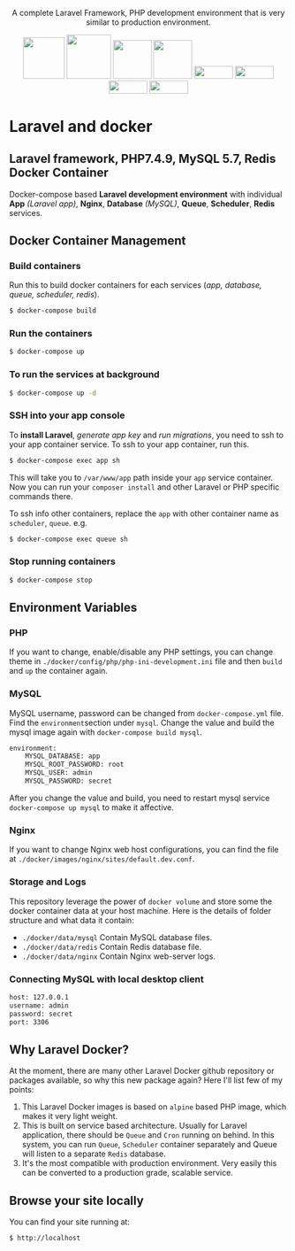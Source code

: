 <p align="center">A complete Laravel Framework, PHP development environment that is very similar to production environment.</p>
<p align="center">
    <img src="https://img.shields.io/badge/docker-%230db7ed.svg?style=for-the-badge&logo=docker&logoColor=white" width="75" />
    <img src="https://img.shields.io/badge/node.js-%2343853D.svg?style=for-the-badge&logo=node.js&logoColor=white" width="80" />
    <img src="https://img.shields.io/badge/nginx-%23009639.svg?style=for-the-badge&logo=nginx&logoColor=white" width="70" />
    <img src="https://img.shields.io/badge/redis-%23DD0031.svg?style=for-the-badge&logo=redis&logoColor=white" width="70" />
    <img src="https://img.shields.io/badge/laravel-%23FF2D20.svg?style=for-the-badge&logo=laravel&logoColor=white" width="70" height="23.5" />
    <img src="https://img.shields.io/badge/mysql-%2300f.svg?style=for-the-badge&logo=mysql&logoColor=white" width="70" height="23.5" />
    <img src="https://img.shields.io/badge/Composer-885630?style=for-the-badge&logo=Composer&logoColor=white" width="70" height="23.5" />
    <img src="https://img.shields.io/badge/php-%23777BB4.svg?style=for-the-badge&logo=php&logoColor=white" width="70" height="23.5" />
</p>

# Laravel and docker
## Laravel framework, PHP7.4.9, MySQL 5.7, Redis Docker Container

Docker-compose based **Laravel development environment** with individual **App** _(Laravel app)_, **Nginx**, **Database** _(MySQL)_, **Queue**, **Scheduler**, **Redis**  services.

## Docker Container Management
### Build containers
Run this to build docker containers for each services (*app, database, queue, scheduler, redis*).
```bash
$ docker-compose build
```

### Run the containers
```bash
$ docker-compose up
```

### To run the services at background
```bash
$ docker-compose up -d
```

### SSH into your app console
To **install Laravel**, _generate app key_ and _run migrations_, you need to ssh to your app container service. To ssh to your app container, run this.
```bash
$ docker-compose exec app sh
```
This will take you to `/var/www/app` path inside your `app` service container. Now you can run your `composer install` and other Laravel or PHP specific commands there.

To ssh info other containers, replace the `app` with other container name as `scheduler`, `queue`. e.g.
```bash
$ docker-compose exec queue sh
```

### Stop running containers
```bash
$ docker-compose stop
```

## Environment Variables
### PHP
If you want to change, enable/disable any PHP settings, you can change theme in `./docker/config/php/php-ini-development.ini` file and then `build` and `up` the container again.

### MySQL
MySQL username, password can be changed from `docker-compose.yml` file. Find the `environment`section under `mysql`. Change the value and build the mysql image again with `docker-compose build mysql`.
```bash
environment:
    MYSQL_DATABASE: app
    MYSQL_ROOT_PASSWORD: root
    MYSQL_USER: admin
    MYSQL_PASSWORD: secret
``` 
After you change the value and build, you need to restart mysql service `docker-compose up mysql` to make it affective.

### Nginx
If you want to change Nginx web host configurations, you can find the file at `./docker/images/nginx/sites/default.dev.conf`.

### Storage and Logs
This repository leverage the power of `docker volume` and store some the docker container data at your host machine. Here is the details of folder structure and what data it contain:
- `./docker/data/mysql` Contain MySQL database files.
- `./docker/data/redis` Contain Redis database file.
- `./docker/data/nginx` Contain Nginx web-server logs.

### Connecting MySQL with local desktop client
```bash
host: 127.0.0.1
username: admin
password: secret
port: 3306
```

## Why Laravel Docker?
At the moment, there are many other Laravel Docker github repository or packages available, so why this new package again? Here I'll list few of my points:
1. This Laravel Docker images is based on `alpine` based PHP image, which makes it very light weight.
2. This is built on service based architecture. Usually for Laravel application, there should be `Queue` and `Cron` running on behind. In this system, you can run `Queue`, `Scheduler` container separately and Queue will listen to a separate `Redis` database.
3. It's the most compatible with production environment. Very easily this can be converted to a production grade, scalable service.

## Browse your site locally
You can find your site running at:
```bash
$ http://localhost
```
